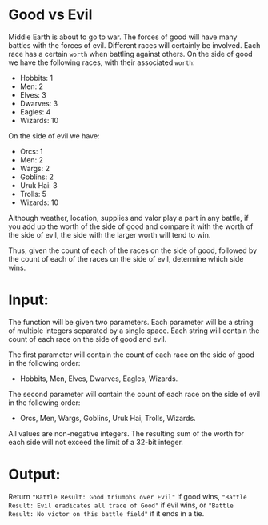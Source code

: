 # Good vs Evil
Middle Earth is about to go to war. The forces of good will have many battles with the forces of evil. Different races will certainly be involved. Each race has a certain  `worth`  when battling against others. On the side of good we have the following races, with their associated  `worth`:

-   Hobbits: 1
-   Men: 2
-   Elves: 3
-   Dwarves: 3
-   Eagles: 4
-   Wizards: 10

On the side of evil we have:

-   Orcs: 1
-   Men: 2
-   Wargs: 2
-   Goblins: 2
-   Uruk Hai: 3
-   Trolls: 5
-   Wizards: 10

Although weather, location, supplies and valor play a part in any battle, if you add up the worth of the side of good and compare it with the worth of the side of evil, the side with the larger worth will tend to win.

Thus, given the count of each of the races on the side of good, followed by the count of each of the races on the side of evil, determine which side wins.

# Input:

The function will be given two parameters. Each parameter will be a string of multiple integers separated by a single space. Each string will contain the count of each race on the side of good and evil.

The first parameter will contain the count of each race on the side of good in the following order:

-   Hobbits, Men, Elves, Dwarves, Eagles, Wizards.

The second parameter will contain the count of each race on the side of evil in the following order:

-   Orcs, Men, Wargs, Goblins, Uruk Hai, Trolls, Wizards.

All values are non-negative integers. The resulting sum of the worth for each side will not exceed the limit of a 32-bit integer.

# Output:

Return  `"Battle Result: Good triumphs over Evil"`  if good wins,  `"Battle Result: Evil eradicates all trace of Good"`  if evil wins, or  `"Battle Result: No victor on this battle field"`  if it ends in a tie.
